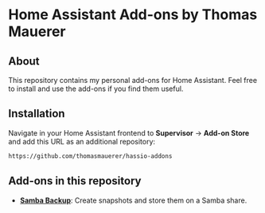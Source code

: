 # Home Assistant Add-ons by Thomas Mauerer

## About

This repository contains my personal add-ons for Home Assistant. Feel free to install and use the add-ons if you find them useful.

## Installation

Navigate in your Home Assistant frontend to **Supervisor** -> **Add-on Store** and add this URL as an additional repository:
```txt
https://github.com/thomasmauerer/hassio-addons
```

## Add-ons in this repository
 - **[Samba Backup](/samba-backup/README.md)**: Create snapshots and store them on a Samba share.
